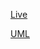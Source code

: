 [Live](https://beamish-yeot-8219ff.netlify.app/)


[UML](https://github-production-user-asset-6210df.s3.amazonaws.com/129655131/268827550-7d1d9b34-141a-44a6-b42b-4d4a9b9ef41d.png)
